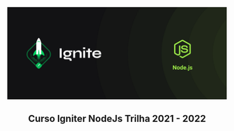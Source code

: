 <img src="./img/cover-node.js.png" alt="Trilha Ignite">

## <center> Curso Igniter NodeJs Trilha 2021 - 2022 </center>
